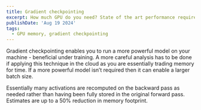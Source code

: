 ```yaml
---
title: Gradient checkpointing
excerpt: How much GPU do you need? State of the art performance requires state of the art machinery. A100's are not cheap!
publishDate: 'Aug 19 2024'
tags:
  - GPU memory, gradient checkpointing
---
```


Gradient checkpointing enables you to run a more powerful model on your machine - beneficial under training. A more careful analysis has to be done if applying this technique in the cloud as you are essentially trading memory for time. If a more powerful model isn’t required then it can enable a larger batch size.

Essentially many activations are recomputed on the backward pass as needed rather than having been fully stored in the original forward pass. Estimates are up to a 50% reduction in memory footprint.
